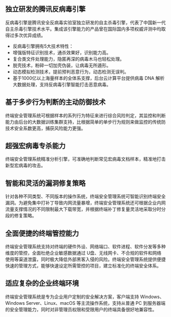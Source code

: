 ## 独立研发的腾讯反病毒引擎

反病毒引擎是腾讯安全反病毒实验室独立研发的自主杀毒引擎，代表了中国新一代自主杀毒引擎技术水平。集成该引擎能力的产品曾在国际国内多项权威评测中均取得过多次优异成绩。
- 反病毒引擎拥有5大技术特性：
 - 增强版特征识别技术，通杀效果好，识别能力高。
 - 复合类文件处理能力，隐匿再深的病毒木马也轻松处理。
 - 脱壳技术，粉碎一切加壳伪装，让病毒无所遁形。
 - 动态模拟检测技术，提前预判恶意行为，动态检测无误判。
 - 基于1000亿以上海量样本的全体系支撑，后台云计算平台提供病毒 DNA 解析大数据处理，支持反病毒引擎智能打击恶意病毒。
 
## 基于多步行为判断的主动防御技术
终端安全管理系统可根据样本的系列行为特征来进行综合风险判定，其监控和判断能力由后台的大数据训练集群支持，比根据简单的单步行为规则来做监控的传统防技术安全系数更高，捕获风险能力更强。
## 超强宏病毒专杀能力
终端安全管理系统精准分析引擎，可准确地判断常见宏病毒文档样本，精准地打击新型宏病毒的攻击。
## 智能和灵活的漏洞修复策略
针对各种不同类型、不同版本的操作系统，终端安全管理系统可智能识别终端安全漏洞。为避免集中打补丁导致内网流量暴增，终端安全管理系统还可根据企业内网流量支撑情况的不同限制最大下载带宽，并根据终端补丁修复量灵活地采取分时分段的修复策略。
## 全面便捷的终端管控能力
终端安全管理系统支持对终端的硬件外设、网络端口、软件进程、软件分发等多种维度的管控，全面杜绝企业敏感数据通过 U盘、无线网卡、不合规的软件和网络使用等渠道泄露，同时极大降低外部黑客入侵的风险。终端安全管理系统提供便捷快速的管理方式，能够快速设定所需管控的项目，建立标准化的终端安全体系。
## 适应复杂的企业终端环境
终端安全管理系统是专为企业用户定制的安全解决方案，客户端支持 Windows、Windows Server、Linux、macOS 等主流操作系统，支持从普通 PC 到服务器端的安全管理能力，同时对非管理员权限和受限用户的终端具备很好地兼容性。 

